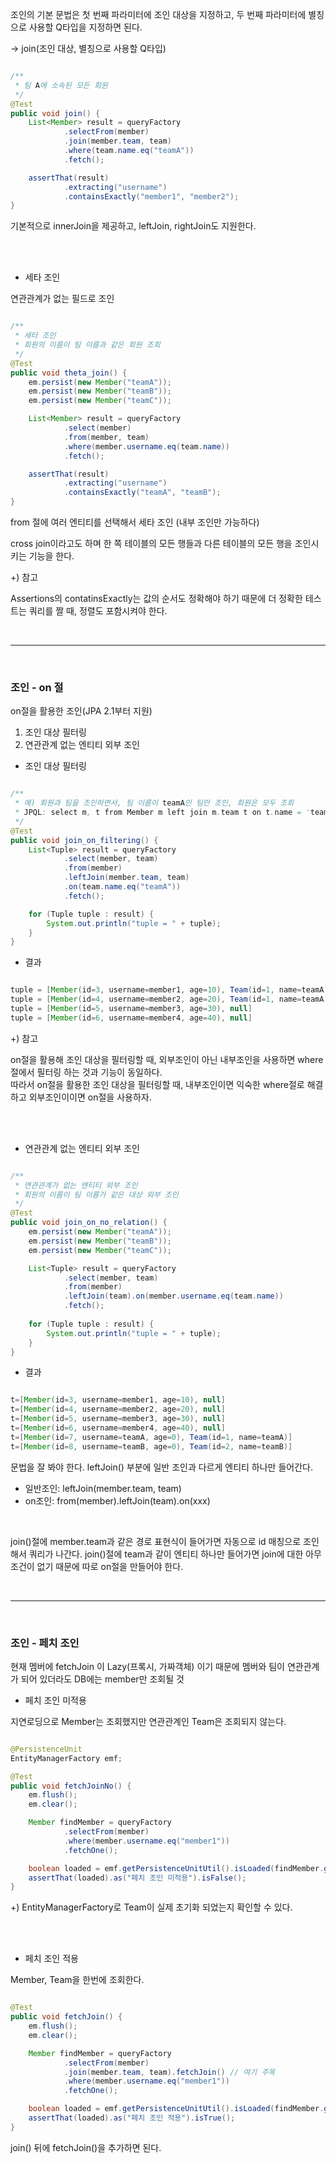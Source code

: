 조인의 기본 문법은 첫 번째 파라미터에 조인 대상을 지정하고, 두 번째 파라미터에 별칭으로 사용할 Q타입을 지정하면 된다.

-> join(조인 대상, 별칭으로 사용할 Q타입)

```java

/**
 * 팀 A에 소속된 모든 회원
 */
@Test
public void join() {
    List<Member> result = queryFactory
            .selectFrom(member)
            .join(member.team, team)
            .where(team.name.eq("teamA"))
            .fetch();

    assertThat(result)
            .extracting("username")
            .containsExactly("member1", "member2");
}

```

기본적으로 innerJoin을 제공하고, leftJoin, rightJoin도 지원한다.

<br/><br/>

* 세타 조인

연관관계가 없는 필드로 조인

```java

/**
 * 세타 조인
 * 회원의 이름이 팀 이름과 같은 회원 조회
 */
@Test
public void theta_join() {
    em.persist(new Member("teamA"));
    em.persist(new Member("teamB"));
    em.persist(new Member("teamC"));

    List<Member> result = queryFactory
            .select(member)
            .from(member, team)
            .where(member.username.eq(team.name))
            .fetch();

    assertThat(result)
            .extracting("username")
            .containsExactly("teamA", "teamB");
}

```

from 절에 여러 엔티티를 선택해서 세타 조인 (내부 조인만 가능하다)

cross join이라고도 하며 한 쪽 테이블의 모든 행들과 다른 테이블의 모든 행을 조인시키는 기능을 한다.

+) 참고

Assertions의 contatinsExactly는 값의 순서도 정확해야 하기 때문에 더 정확한 테스트는 쿼리를 짤 때, 정렬도 포함시켜야 한다.

<br/>

---
<br/>

### 조인 - on 절

on절을 활용한 조인(JPA 2.1부터 지원)

1. 조인 대상 필터링
2. 연관관계 없는 엔티티 외부 조인

* 조인 대상 필터링

```java

/**
 * 예) 회원과 팀을 조인하면서, 팀 이름이 teamA인 팀만 조인, 회원은 모두 조회
 * JPQL: select m, t from Member m left join m.team t on t.name = 'teamA'
 */
@Test
public void join_on_filtering() {
    List<Tuple> result = queryFactory
            .select(member, team)
            .from(member)
            .leftJoin(member.team, team)
            .on(team.name.eq("teamA"))
            .fetch();

    for (Tuple tuple : result) {
        System.out.println("tuple = " + tuple);
    }
}

```

* 결과

```java

tuple = [Member(id=3, username=member1, age=10), Team(id=1, name=teamA)]
tuple = [Member(id=4, username=member2, age=20), Team(id=1, name=teamA)]
tuple = [Member(id=5, username=member3, age=30), null]
tuple = [Member(id=6, username=member4, age=40), null]

```

+) 참고

on절을 활용해 조인 대상을 필터링할 때, 외부조인이 아닌 내부조인을 사용하면 where절에서 필터링 하는 것과 기능이 동일하다. <br/>
따라서 on절을 활용한 조인 대상을 필터링할 때, 내부조인이면 익숙한 where절로 해결하고 외부조인이이면 on절을 사용하자.


<br/><br/>

* 연관관계 없는 엔티티 외부 조인

```java

/**
 * 연관관계가 없는 엔티티 외부 조인
 * 회원의 이름이 팀 이름가 같은 대상 외부 조인
 */
@Test
public void join_on_no_relation() {
    em.persist(new Member("teamA"));
    em.persist(new Member("teamB"));
    em.persist(new Member("teamC"));

    List<Tuple> result = queryFactory
            .select(member, team)
            .from(member)
            .leftJoin(team).on(member.username.eq(team.name))
            .fetch();
    
    for (Tuple tuple : result) {
        System.out.println("tuple = " + tuple);
    }
}

```

* 결과

```java

t=[Member(id=3, username=member1, age=10), null]
t=[Member(id=4, username=member2, age=20), null]
t=[Member(id=5, username=member3, age=30), null]
t=[Member(id=6, username=member4, age=40), null]
t=[Member(id=7, username=teamA, age=0), Team(id=1, name=teamA)]
t=[Member(id=8, username=teamB, age=0), Team(id=2, name=teamB)]

```

문법을 잘 봐야 한다. leftJoin() 부분에 일반 조인과 다르게 엔티티 하나만 들어간다.
* 일반조인: leftJoin(member.team, team)
* on조인: from(member).leftJoin(team).on(xxx) 

<br/>

join()절에 member.team과 같은 경로 표현식이 들어가면 자동으로 id 매칭으로 조인해서 쿼리가 나간다.
join()절에 team과 같이 엔티티 하나만 들어가면 join에 대한 아무 조건이 없기 때문에 따로 on절을 만들어야 한다.



<br/>

---

<br/>

### 조인 - 페치 조인

현재 멤버에 fetchJoin 이 Lazy(프록시, 가짜객체) 이기 때문에 멤버와 팀이 연관관계가 되어 있더라도 DB에는 member만 조회될 것

* 페치 조인 미적용

지연로딩으로 Member는 조회했지만 연관관계인 Team은 조회되지 않는다.

```java

@PersistenceUnit
EntityManagerFactory emf;

@Test
public void fetchJoinNo() {
    em.flush();
    em.clear();

    Member findMember = queryFactory
            .selectFrom(member)
            .where(member.username.eq("member1"))
            .fetchOne();

    boolean loaded = emf.getPersistenceUnitUtil().isLoaded(findMember.getTeam());
    assertThat(loaded).as("페치 조인 미적용").isFalse();
}

```

+) EntityManagerFactory로 Team이 실제 초기화 되었는지 확인할 수 있다.

<br/><br/>

* 페치 조인 적용

Member, Team을 한번에 조회한다.

```java

@Test
public void fetchJoin() {
    em.flush();
    em.clear();

    Member findMember = queryFactory
            .selectFrom(member)
            .join(member.team, team).fetchJoin() // 여기 주목
            .where(member.username.eq("member1"))
            .fetchOne();

    boolean loaded = emf.getPersistenceUnitUtil().isLoaded(findMember.getTeam());
    assertThat(loaded).as("페치 조인 적용").isTrue();
}

```

join() 뒤에 fetchJoin()을 추가하면 된다.

